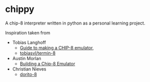 # chippy

A chip-8 interpreter written in python as a personal learning project.


Inspiration taken from 
- Tobias Langhoff
  - [Guide to making a CHIP-8
emulator](https://tobiasvl.github.io/blog/write-a-chip-8-emulator/),
  - [tobiasvl/termin-8](https://github.com/tobiasvl/termin-8)
- Austin Morlan
  - [Building a Chip-8 Emulator](https://austinmorlan.com/posts/chip8_emulator/)
- Christian Nieves
  - [dorito-8](https://github.com/squk/dorito-8/tree/master)
